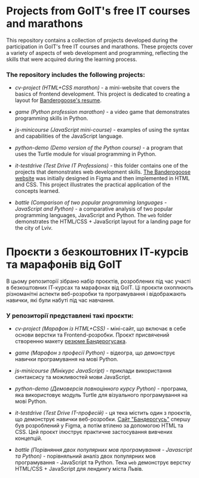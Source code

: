 # Projects from GoIT's free IT courses and marathons

This repository contains a collection of projects developed during the participation in GoIT's free IT courses and marathons. These projects cover a variety of aspects of web development and programming, reflecting the skills that were acquired during the learning process.

### The repository includes the following projects:

- _cv-project (HTML+CSS marathon)_ - a mini-website that covers the basics of frontend development. This project is dedicated to creating a layout for <a href="https://timely-quokka-fb62e1.netlify.app/">Banderogoose's resume</a>.

- _game (Python profession marathon)_ - a video game that demonstrates programming skills in Python.

- _js-minicourse (JavaScript mini-course)_ - examples of using the syntax and capabilities of the JavaScript language.

- _python-demo (Demo version of the Python course)_ - a program that uses the Turtle module for visual programming in Python.

- _it-testdrive (Test Drive IT Professions)_ - this folder contains one of the projects that demonstrates web development skills. <a href="https://wondrous-fairy-f09f78.netlify.app/">The Banderogoose website</a> was initially designed in Figma and then implemented in HTML and CSS. This project illustrates the practical application of the concepts learned.

- _battle (Comparison of two popular programming languages - JavaScript and Python)_ - a comparative analysis of two popular programming languages, JavaScript and Python. The `web` folder demonstrates the HTML/CSS + JavaScript layout for a landing page for the city of Lviv.

# Проєкти з безкоштовних ІТ-курсів та марафонів від GoIT

В цьому репозиторії зібрано набір проєктів, розроблених під час участі в безкоштовних ІТ-курсах та марафонах від GoIT.
Ці проєкти охоплюють різноманітні аспекти веб-розробки та програмування і відображають навички, які були набуті під час навчання.

### У репозиторії представлені такі проєкти:

- _cv-project (Марафон із HTML+CSS)_ - міні-сайт, що включає в себе основи верстки та Frontend-розробки. Проєкт присвячений створенню макету <a href="https://timely-quokka-fb62e1.netlify.app/">резюме Бандерогусака</a>.

- _game (Марафон з професії Python)_ - відеогра, що демонструє навички програмування на мові Python.

- _js-minicourse (Мінікурс JavaScript)_ - приклади використання синтаксису та можливостей мови JavaScript.

- _python-demo (Демоверсія повноцінного курсу Python)_ - програма, яка використовує модуль Turtle для візуального програмування на мові Python.

- _it-testdrive (Test Drive IT-професій)_ - ця тека містить один з проєктів, що демонструє навички веб-розробки. <a href="https://wondrous-fairy-f09f78.netlify.app/">Сайт "Бандерогусь"</a> спершу був розроблений у Figma, а потім втілено за допомогою HTML та CSS. Цей проєкт ілюструє практичне застосування вивчених концепцій.

- _battle (Порівняння двох популярних мов програмування - Javascript та Python)_ - порівняльний аналіз двох популярних мов програмування - JavaScript та Python. Тека `web` демонструє верстку HTML/CSS + JavaScript для лендингу міста Львів.
